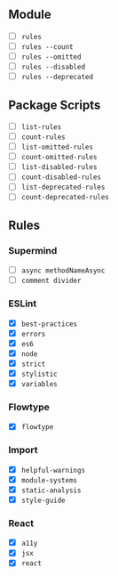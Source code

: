 ## Module

- [ ] `rules`
- [ ] `rules --count`
- [ ] `rules --omitted`
- [ ] `rules --disabled`
- [ ] `rules --deprecated`

## Package Scripts

- [ ] `list-rules`
- [ ] `count-rules`
- [ ] `list-omitted-rules`
- [ ] `count-omitted-rules`
- [ ] `list-disabled-rules`
- [ ] `count-disabled-rules`
- [ ] `list-deprecated-rules`
- [ ] `count-deprecated-rules`

## Rules

### Supermind

- [ ] `async methodNameAsync`
- [ ] `comment divider`

### ESLint

- [x] `best-practices`
- [x] `errors`
- [x] `es6`
- [x] `node`
- [x] `strict`
- [x] `stylistic`
- [x] `variables`

### Flowtype

- [x] `flowtype`

### Import

- [x] `helpful-warnings`
- [x] `module-systems`
- [x] `static-analysis`
- [x] `style-guide`

### React

- [x] `a11y`
- [x] `jsx`
- [x] `react`
